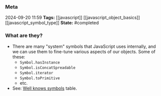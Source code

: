 ### Meta
2024-09-20 11:59
**Tags:** [[javascript]] [[javascript_object_basics]] [[javascript_symbol_type]]
**State:** #completed  

### What are they?
- There are many "system" symbols that JavaScript uses internally, and we can use them to fine-tune various aspects of our objects. Some of these:
	- `Symbol.hasInstance`
	- `Symbol.isConcatSpreadable`
	- `Symbol.iterator`
	- `Symbol.toPrimitive`
	- etc.
- See: [Well knows symbols](https://tc39.es/ecma262/#sec-well-known-symbols) table.
